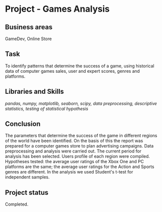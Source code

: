 # Project - Games Analysis

## Business areas 

GameDev, Online Store

## Task

To identify patterns that determine the success of a game, using historical data of computer games sales, user and expert scores, genres and platforms.

## Libraries and Skills
*pandas, numpy, matplotlib, seaborn, scipy, data preprocessing, descriptive statistics, testing of statistical hypothesis*

## Conclusion

The parameters that determine the success of the game in different regions of the world have been identified. On the basis of this the report was prepared for a computer games store to plan advertising campaigns.
Data preprocessing and analysis were carried out. The current period for analysis has been selected.
Users profile of each region were compiled.
Hypotheses tested: the average user ratings of the Xbox One and PC platforms are the same; the average user ratings for the Action and Sports genres are different.
In the analysis we used Student's t-test for independent samples.

## Project status
Completed.
